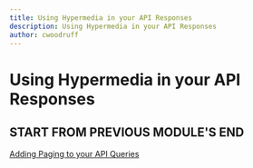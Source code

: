 ```yaml
---
title: Using Hypermedia in your API Responses
description: Using Hypermedia in your API Responses
author: cwoodruff
---
```

# Using Hypermedia in your API Responses

## START FROM PREVIOUS MODULE'S END
[Adding Paging to your API Queries](adding-paging-to-your-api-queries.md)